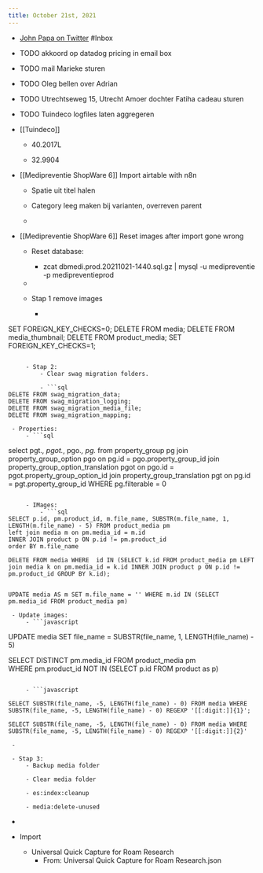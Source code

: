 ```yaml
---
title: October 21st, 2021
---
```


- [John Papa on Twitter](https://twitter.com/John_Papa/status/1450878237572313088?t=krqtLEEZm2AK4yUYkkqiLg&s=09) #Inbox

- TODO akkoord op datadog pricing in email box 

- TODO mail Marieke sturen 

- TODO Oleg bellen over Adrian

- TODO Utrechtseweg 15, Utrecht Amoer dochter Fatiha cadeau sturen 

- TODO Tuindeco logfiles laten aggregeren 

- [[Tuindeco]] 
	 - 40.2017L

	 - 32.9904

- [[Medipreventie ShopWare 6]] Import airtable with n8n
	 - Spatie uit titel halen

	 - Category leeg maken bij varianten, overreven parent

	 - 

- [[Medipreventie ShopWare 6]] Reset images after import gone wrong
	 - Reset database:
		 - zcat dbmedi.prod.20211021-1440.sql.gz | mysql -u medipreventie -p medipreventieprod

	 - 

	 - Stap 1 remove images
		 - ```sql
SET FOREIGN_KEY_CHECKS=0;
DELETE FROM media;
DELETE FROM media_thumbnail;
DELETE FROM product_media;
SET FOREIGN_KEY_CHECKS=1;
```

	 - Stap 2: 
		 - Clear swag migration folders.

		 - ```sql
DELETE FROM swag_migration_data;
DELETE FROM swag_migration_logging;
DELETE FROM swag_migration_media_file;
DELETE FROM swag_migration_mapping;
```

	 - Properties:
		 - ```sql
select pgt.*, pgot.*, pgo.*, pg.* from property_group pg 
join property_group_option pgo on pg.id = pgo.property_group_id 
join property_group_option_translation pgot on pgo.id = pgot.property_group_option_id 
join property_group_translation pgt on pg.id = pgt.property_group_id WHERE pg.filterable = 0
```

	 - IMages:
		 - ```sql
SELECT p.id, pm.product_id, m.file_name, SUBSTR(m.file_name, 1, LENGTH(m.file_name) - 5) FROM product_media pm 
left join media m on pm.media_id = m.id
INNER JOIN product p ON p.id != pm.product_id
order BY m.file_name

DELETE FROM media WHERE  id IN (SELECT k.id FROM product_media pm LEFT join media k on pm.media_id = k.id INNER JOIN product p ON p.id != pm.product_id	GROUP BY k.id);


UPDATE media AS m SET m.file_name = '' WHERE m.id IN (SELECT pm.media_id FROM product_media pm)

```

	 - Update images:
		 - ```javascript

UPDATE media SET file_name = SUBSTR(file_name, 1, LENGTH(file_name) - 5)

SELECT DISTINCT pm.media_id 
                FROM product_media pm  
            WHERE pm.product_id NOT IN (SELECT p.id FROM product as p)
```

	 - ```javascript

SELECT SUBSTR(file_name, -5, LENGTH(file_name) - 0) FROM media WHERE SUBSTR(file_name, -5, LENGTH(file_name) - 0) REGEXP '[[:digit:]]{1}';

SELECT SUBSTR(file_name, -5, LENGTH(file_name) - 0) FROM media WHERE SUBSTR(file_name, -5, LENGTH(file_name) - 0) REGEXP '[[:digit:]]{2}'
```

	 - 

	 - Stap 3: 
		 - Backup media folder

		 - Clear media folder

		 - es:index:cleanup

		 - media:delete-unused

- 

- Import
	 - Universal Quick Capture for Roam Research
		 - From: Universal Quick Capture for Roam Research.json
